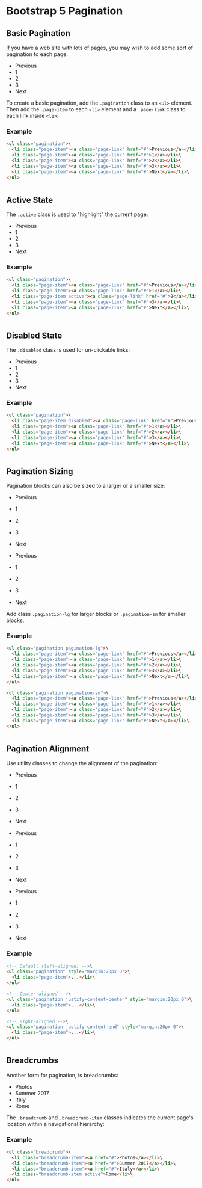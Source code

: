 Bootstrap 5 Pagination
======================


Basic Pagination
----------------

If you have a web site with lots of pages, you may wish to add some sort of pagination to each page.

-   Previous
-   1
-   2
-   3
-   Next

To create a basic pagination, add the `.pagination` class to an `<ul>` element. Then add the `.page-item` to each `<li>` element and a `.page-link` class to each link inside `<li>`:

### Example
``` html
<ul class="pagination">\
  <li class="page-item"><a class="page-link" href="#">Previous</a></li>\
  <li class="page-item"><a class="page-link" href="#">1</a></li>\
  <li class="page-item"><a class="page-link" href="#">2</a></li>\
  <li class="page-item"><a class="page-link" href="#">3</a></li>\
  <li class="page-item"><a class="page-link" href="#">Next</a></li>\
</ul>
```

#

Active State
------------

The `.active` class is used to "highlight" the current page:

-   Previous
-   1
-   2
-   3
-   Next

### Example
``` html
<ul class="pagination">\
  <li class="page-item"><a class="page-link" href="#">Previous</a></li>\
  <li class="page-item"><a class="page-link" href="#">1</a></li>\
  <li class="page-item active"><a class="page-link" href="#">2</a></li>\
  <li class="page-item"><a class="page-link" href="#">3</a></li>\
  <li class="page-item"><a class="page-link" href="#">Next</a></li>\
</ul>
```
#

#

Disabled State
--------------

The `.disabled` class is used for un-clickable links:

-   Previous
-   1
-   2
-   3
-   Next

### Example
``` html
<ul class="pagination">\
  <li class="page-item disabled"><a class="page-link" href="#">Previous</a></li>\
  <li class="page-item"><a class="page-link" href="#">1</a></li>\
  <li class="page-item"><a class="page-link" href="#">2</a></li>\
  <li class="page-item"><a class="page-link" href="#">3</a></li>\
  <li class="page-item"><a class="page-link" href="#">Next</a></li>\
</ul>
```
#

Pagination Sizing
-----------------

Pagination blocks can also be sized to a larger or a smaller size:

-   Previous
-   1
-   2
-   3
-   Next

-   Previous
-   1
-   2
-   3
-   Next

Add class `.pagination-lg` for larger blocks or `.pagination-sm` for smaller blocks:

### Example
``` html
<ul class="pagination pagination-lg">\
  <li class="page-item"><a class="page-link" href="#">Previous</a></li>\
  <li class="page-item"><a class="page-link" href="#">1</a></li>\
  <li class="page-item"><a class="page-link" href="#">2</a></li>\
  <li class="page-item"><a class="page-link" href="#">3</a></li>\
  <li class="page-item"><a class="page-link" href="#">Next</a></li>\
</ul>

<ul class="pagination pagination-sm">\
  <li class="page-item"><a class="page-link" href="#">Previous</a></li>\
  <li class="page-item"><a class="page-link" href="#">1</a></li>\
  <li class="page-item"><a class="page-link" href="#">2</a></li>\
  <li class="page-item"><a class="page-link" href="#">3</a></li>\
  <li class="page-item"><a class="page-link" href="#">Next</a></li>\
</ul>
```

#

Pagination Alignment
--------------------

Use utility classes to change the alignment of the pagination:

-   Previous
-   1
-   2
-   3
-   Next

-   Previous
-   1
-   2
-   3
-   Next

-   Previous
-   1
-   2
-   3
-   Next

### Example
``` html
<!-- Default (left-aligned) -->\
<ul class="pagination" style="margin:20px 0">\
  <li class="page-item">...</li>\
</ul>

<!-- Center-aligned -->\
<ul class="pagination justify-content-center" style="margin:20px 0">\
  <li class="page-item">...</li>\
</ul>

<!-- Right-aligned -->\
<ul class="pagination justify-content-end" style="margin:20px 0">\
  <li class="page-item">...</li>\
</ul>
```

#

Breadcrumbs
-----------

Another form for pagination, is breadcrumbs:

-   Photos
-   Summer 2017
-   Italy
-   Rome

The `.breadcrumb` and `.breadcrumb-item` classes indicates the current page's location within a navigational hierarchy:

### Example
``` html
<ul class="breadcrumb">\
  <li class="breadcrumb-item"><a href="#">Photos</a></li>\
  <li class="breadcrumb-item"><a href="#">Summer 2017</a></li>\
  <li class="breadcrumb-item"><a href="#">Italy</a></li>\
  <li class="breadcrumb-item active">Rome</li>\
</ul>
```